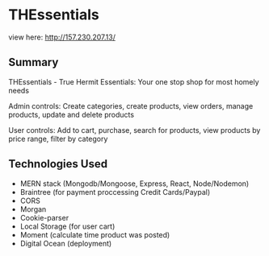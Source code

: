 # THEssentials
view here: http://157.230.207.13/

## Summary

THEssentials - True Hermit Essentials: Your one stop shop for most homely needs

Admin controls: Create categories, create products, view orders, manage products, update and delete products

User controls: Add to cart, purchase, search for products, view products by price range, filter by category

## Technologies Used
- MERN stack (Mongodb/Mongoose, Express, React, Node/Nodemon) 
- Braintree (for payment proccessing Credit Cards/Paypal)
- CORS
- Morgan
- Cookie-parser
- Local Storage (for user cart)
- Moment (calculate time product was posted)
- Digital Ocean (deployment)
